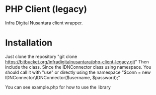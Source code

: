 # PHP Client (legacy)
Infra Digital Nusantara client wrapper.

# Installation
Just clone the repository "git clone https://bitbucket.org/infradigitalnusantara/php-client-legacy.git"
Then include the class. Since the IDNConnector class using namespace. You should call it with "use" or directly using the namespace "$conn = new IDNConnector\IDNConnector($username, $password);"

You can see example.php for how to use the library
